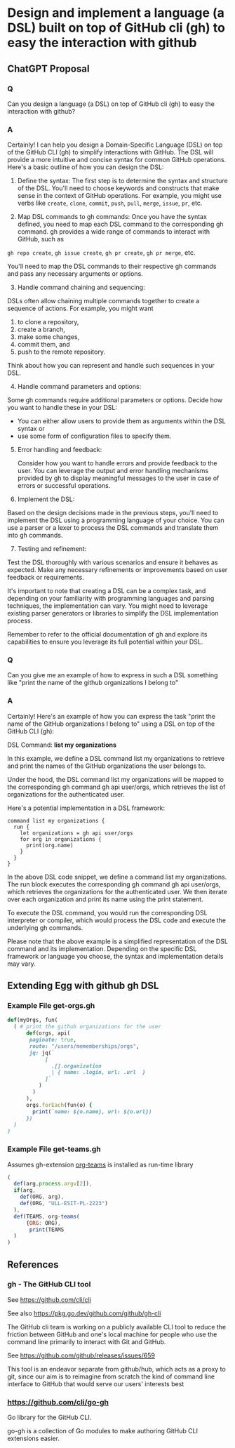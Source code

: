 # Design and implement a language (a DSL) built on top of GitHub cli (gh) to easy the interaction with github

## ChatGPT Proposal

### Q

Can you design a language (a DSL) on top of GitHub cli (gh) to easy the interaction with github?

### A

Certainly! I can help you design a Domain-Specific Language (DSL) on top of the GitHub CLI (gh) to simplify interactions with GitHub. The DSL will provide a more intuitive and concise syntax for common GitHub operations. Here's a basic outline of how you can design the DSL:

1. Define the syntax: The first step is to determine the syntax and structure of the DSL. You'll need to choose keywords and constructs that make sense in the context of GitHub operations. For example, you might use verbs like `create`, `clone`, `commit`, `push`, `pull`, `merge`, `issue`, `pr`, etc.

2. Map DSL commands to gh commands: Once you have the syntax defined, you need to map each DSL command to the corresponding gh command. 
gh provides a wide range of commands to interact with GitHub, such as 

`gh repo create`, 
`gh issue create`, 
`gh pr create`, 
`gh pr merge`, etc. 

You'll need to map the DSL commands to their respective gh commands and pass any necessary arguments or options.

3. Handle command chaining and sequencing: 

DSLs often allow chaining multiple commands together to create a sequence of actions. 
For example, you might want 
1. to clone a repository, 
2. create a branch, 
3. make some changes, 
4. commit them, and 
5. push to the remote repository. 

Think about how you can represent and handle such sequences in your DSL.

4. Handle command parameters and options: 

  Some gh commands require additional parameters or options. 
  Decide how you want to handle these in your DSL:
  - You can either allow users to provide them as arguments within the DSL syntax or 
  - use some form of configuration files to specify them.

5. Error handling and feedback: 
   
   Consider how you want to handle errors and provide feedback to the user. 
   You can leverage the output and error handling mechanisms provided by gh to display meaningful messages to the user in case of errors or successful operations.

6. Implement the DSL: 
  
  Based on the design decisions made in the previous steps, you'll need to implement the DSL using a programming language of your choice. You can use a parser or a lexer to process the DSL commands and translate them into gh commands.

7. Testing and refinement: 

  Test the DSL thoroughly with various scenarios and ensure it behaves as expected. Make any necessary refinements or improvements based on user feedback or requirements.

It's important to note that creating a DSL can be a complex task, and 
depending on your familiarity with programming languages and parsing techniques, 
the implementation can vary. You might need to leverage existing parser generators 
or libraries to simplify the DSL implementation process.

Remember to refer to the official documentation of gh and explore its capabilities 
to ensure you leverage its full potential within your DSL.

### Q

Can you give me an example of how to express in such a DSL something like "print the name of the github organizations I belong to" 

### A

Certainly! Here's an example of how you can express the task "print the name of the GitHub organizations I belong to" using a DSL on top of the GitHub CLI (gh):

DSL Command: **list my organizations**

In this example, we define a DSL command list my organizations to retrieve and print the names of the GitHub organizations the user belongs to.

Under the hood, the DSL command list my organizations will be mapped to the corresponding gh command gh api user/orgs, which retrieves the list of organizations for the authenticated user.

Here's a potential implementation in a DSL framework:

```
command list my organizations {
  run {
    let organizations = gh api user/orgs
    for org in organizations {
      print(org.name)
    }
  }
}
```

In the above DSL code snippet, we define a command list my organizations. The run block executes the corresponding gh command gh api user/orgs, which retrieves the organizations for the authenticated user. We then iterate over each organization and print its name using the print statement.

To execute the DSL command, you would run the corresponding DSL interpreter or compiler, which would process the DSL code and execute the underlying gh commands.

Please note that the above example is a simplified representation of the DSL command and its implementation. Depending on the specific DSL framework or language you choose, the syntax and implementation details may vary.

## Extending Egg with github gh DSL

### Example File get-orgs.gh

```ruby
def(myOrgs, fun(
  ( # print the github organizations for the user
      def(orgs, api(
       paginate: true,
       route: "/users/mememberships/orgs",
       jq: jq(`
            [
              .[].organization
              | { name: .login, url: .url  }
            ]`
          )
        )
      ),
      orgs.forEach(fun(o) {
        print(`name: ${o.name}, url: ${o.url})
      })
  )
)
```

### Example File get-teams.gh

Assumes gh-extension [org-teams](https://github.com/gh-cli-for-education/gh-org-teams) is installed as run-time library

```js
(
  def(arg,process.argv[2]),
  if(arg, 
    def(ORG, arg), 
    def(ORG, "ULL-ESIT-PL-2223")
  ), 
  def(TEAMS, org-teams(
      {ORG: ORG),
       print(TEAMS
  )
)
```


## References


### gh - The GitHub CLI tool

See https://github.com/cli/cli

See also https://pkg.go.dev/github.com/github/gh-cli

The GitHub cli team is working on a publicly available CLI tool to reduce the friction between GitHub and one's local machine for people who use the command line primarily to interact with Git and GitHub. 

See https://github.com/github/releases/issues/659

This tool is an endeavor separate from github/hub, which acts as a proxy to git, 
since our aim is to reimagine from scratch the kind of command line interface to GitHub that 
would serve our users' interests best

### https://github.com/cli/go-gh

Go library for the GitHub CLI.

go-gh is a collection of Go modules to make authoring GitHub CLI extensions easier.
